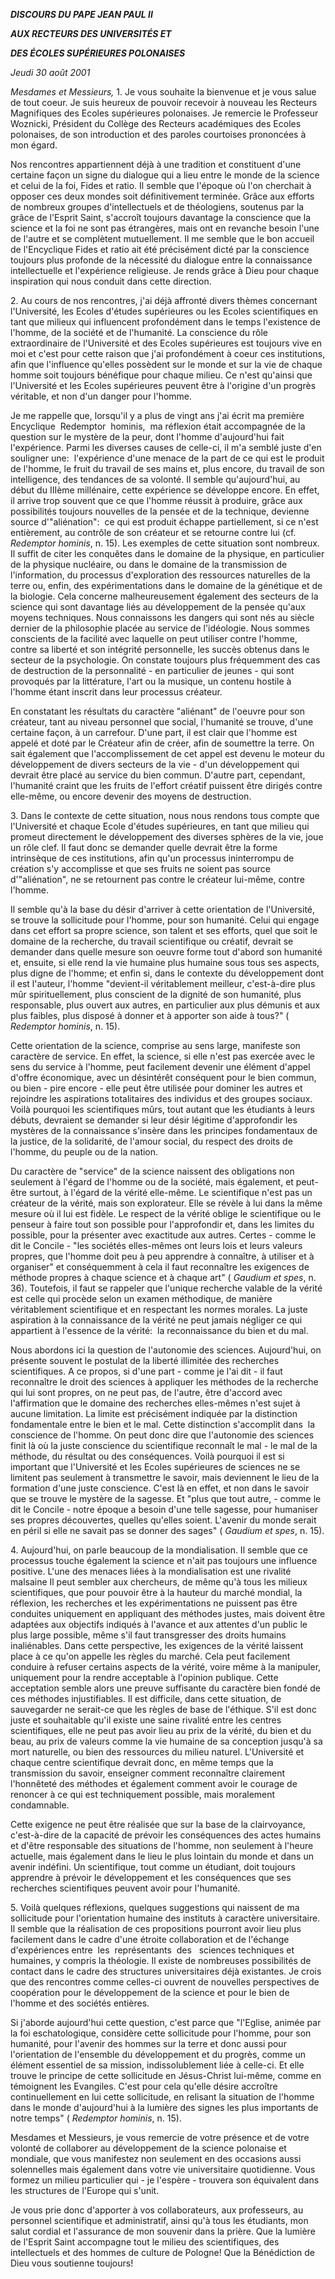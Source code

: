 ***DISCOURS DU PAPE JEAN PAUL II***

***AUX RECTEURS DES UNIVERSITÉS ET***

***DES ÉCOLES SUPÉRIEURES POLONAISES***

*Jeudi 30 août 2001*

*Mesdames et Messieurs,* 1. Je vous souhaite la bienvenue et je vous salue de tout coeur. Je suis heureux de pouvoir recevoir à nouveau les Recteurs Magnifiques des Ecoles supérieures polonaises. Je remercie le Professeur Woznicki, Président du Collège des Recteurs académiques des Ecoles polonaises, de son introduction et des paroles courtoises prononcées à mon égard.

Nos rencontres appartiennent déjà à une tradition et constituent d'une certaine façon un signe du dialogue qui a lieu entre le monde de la science et celui de la foi, Fides et ratio. Il semble que l'époque où l'on cherchait à opposer ces deux mondes soit définitivement terminée. Grâce aux efforts de nombreux groupes d'intellectuels et de théologiens, soutenus par la grâce de l'Esprit Saint, s'accroît toujours davantage la conscience que la science et la foi ne sont pas étrangères, mais ont en revanche besoin l'une de l'autre et se complètent mutuellement. Il me semble que le bon accueil de l'Encyclique Fides et ratio ait été précisément dicté par la conscience toujours plus profonde de la nécessité du dialogue entre la connaissance intellectuelle et l'expérience religieuse. Je rends grâce à Dieu pour chaque inspiration qui nous conduit dans cette direction.

2. Au cours de nos rencontres, j'ai déjà affronté divers thèmes concernant l'Université, les Ecoles d'études supérieures ou les Ecoles scientifiques en tant que milieux qui influencent profondément dans le temps l'existence de l'homme, de la société et de l'humanité. La conscience du rôle extraordinaire de l'Université et des Ecoles supérieures est toujours vive en moi et c'est pour cette raison que j'ai profondément à coeur ces institutions, afin que l'influence qu'elles possèdent sur le monde et sur la vie de chaque homme soit toujours bénéfique pour chaque milieu. Ce n'est qu'ainsi que l'Université et les Ecoles supérieures peuvent être à l'origine d'un progrès véritable, et non d'un danger pour l'homme.

Je me rappelle que, lorsqu'il y a plus de vingt ans j'ai écrit ma première Encyclique  Redemptor  hominis,  ma réflexion était accompagnée de la question sur le mystère de la peur, dont l'homme d'aujourd'hui fait l'expérience. Parmi les diverses causes de celle-ci, il m'a semblé juste d'en souligner une:  l'expérience d'une menace de la part de ce qui est le produit de l'homme, le fruit du travail de ses mains et, plus encore, du travail de son intelligence, des tendances de sa volonté. Il semble qu'aujourd'hui, au début du IIIème millénaire, cette expérience se développe encore. En effet, il arrive trop souvent que ce que l'homme réussit à produire, grâce aux possibilités toujours nouvelles de la pensée et de la technique, devienne source d'"aliénation":  ce qui est produit échappe partiellement, si ce n'est entièrement, au contrôle de son créateur et se retourne contre lui (cf. *Redemptor hominis*, n. 15). Les exemples de cette situation sont nombreux. Il suffit de citer les conquêtes dans le domaine de la physique, en particulier de la physique nucléaire, ou dans le domaine de la transmission de l'information, du processus d'exploration des ressources naturelles de la terre ou, enfin, des expérimentations dans le domaine de la génétique et de la biologie. Cela concerne malheureusement également des secteurs de la science qui sont davantage liés au développement de la pensée qu'aux moyens techniques. Nous connaissons les dangers qui sont nés au siècle dernier de la philosophie placée au service de l'idéologie. Nous sommes conscients de la facilité avec laquelle on peut utiliser contre l'homme, contre sa liberté et son intégrité personnelle, les succès obtenus dans le secteur de la psychologie. On constate toujours plus fréquemment des cas de destruction de la personnalité - en particulier de jeunes - qui sont provoqués par la littérature, l'art ou la musique, un contenu hostile à l'homme étant inscrit dans leur processus créateur.

En constatant les résultats du caractère "aliénant" de l'oeuvre pour son créateur, tant au niveau personnel que social, l'humanité se trouve, d'une certaine façon, à un carrefour. D'une part, il est clair que l'homme est appelé et doté par le Créateur afin de créer, afin de soumettre la terre. On sait également que l'accomplissement de cet appel est devenu le moteur du développement de divers secteurs de la vie - d'un développement qui devrait être placé au service du bien commun. D'autre part, cependant, l'humanité craint que les fruits de l'effort créatif puissent être dirigés contre elle-même, ou encore devenir des moyens de destruction.

3. Dans le contexte de cette situation, nous nous rendons tous compte que l'Université et chaque Ecole d'études supérieures, en tant que milieu qui promeut directement le développement des diverses sphères de la vie, joue un rôle clef. Il faut donc se demander quelle devrait être la forme intrinsèque de ces institutions, afin qu'un processus ininterrompu de création s'y accomplisse et que ses fruits ne soient pas source d'"aliénation", ne se retournent pas contre le créateur lui-même, contre l'homme.

Il semble qu'à la base du désir d'arriver à cette orientation de l'Université, se trouve la sollicitude pour l'homme, pour son humanité. Celui qui engage dans cet effort sa propre science, son talent et ses efforts, quel que soit le domaine de la recherche, du travail scientifique ou créatif, devrait se demander dans quelle mesure son oeuvre forme tout d'abord son humanité et, ensuite, si elle rend la vie humaine plus humaine sous tous ses aspects, plus digne de l'homme; et enfin si, dans le contexte du développement dont il est l'auteur, l'homme "devient-il véritablement meilleur, c'est-à-dire plus mûr spirituellement, plus conscient de la dignité de son humanité, plus responsable, plus ouvert aux autres, en particulier aux plus démunis et aux plus faibles, plus disposé à donner et à apporter son aide à tous?" ( *Redemptor hominis*, n. 15).

Cette orientation de la science, comprise au sens large, manifeste son caractère de service. En effet, la science, si elle n'est pas exercée avec le sens du service à l'homme, peut facilement devenir une élément d'appel d'offre économique, avec un désintérêt conséquent pour le bien commun, ou bien - pire encore - elle peut être utilisée pour dominer les autres et rejoindre les aspirations totalitaires des individus et des groupes sociaux. Voilà pourquoi les scientifiques mûrs, tout autant que les étudiants à leurs débuts, devraient se demander si leur désir légitime d'approfondir les mystères de la connaissance s'insère dans les principes fondamentaux de la justice, de la solidarité, de l'amour social, du respect des droits de l'homme, du peuple ou de la nation.

Du caractère de "service" de la science naissent des obligations non seulement à l'égard de l'homme ou de la société, mais également, et peut-être surtout, à l'égard de la vérité elle-même. Le scientifique n'est pas un créateur de la vérité, mais son explorateur. Elle se révèle à lui dans la même mesure où il lui est fidèle. Le respect de la vérité oblige le scientifique ou le penseur à faire tout son possible pour l'approfondir et, dans les limites du possible, pour la présenter avec exactitude aux autres. Certes - comme le dit le Concile - "les sociétés elles-mêmes ont leurs lois et leurs valeurs propres, que l'homme doit peu à peu apprendre à connaître, à utiliser et à organiser" et conséquemment à cela il faut reconnaître les exigences de méthode propres à chaque science et à chaque art" ( *Gaudium et spes*, n. 36). Toutefois, il faut se rappeler que l'unique recherche valable de la vérité est celle qui procède selon un examen méthodique, de manière véritablement scientifique et en respectant les normes morales. La juste aspiration à la connaissance de la vérité ne peut jamais négliger ce qui appartient à l'essence de la vérité:  la reconnaissance du bien et du mal.

Nous abordons ici la question de l'autonomie des sciences. Aujourd'hui, on présente souvent le postulat de la liberté illimitée des recherches scientifiques. A ce propos, si d'une part - comme je l'ai dit - il faut reconnaître le droit des sciences à appliquer les méthodes de la recherche qui lui sont propres, on ne peut pas, de l'autre, être d'accord avec l'affirmation que le domaine des recherches elles-mêmes n'est sujet à aucune limitation. La limite est précisément indiquée par la distinction fondamentale entre le bien et le mal. Cette distinction s'accomplit dans  la conscience de l'homme. On peut donc dire que l'autonomie des sciences finit là où la juste conscience du scientifique reconnaît le mal - le mal de la méthode, du résultat ou des conséquences. Voilà pourquoi il est si important que l'Université et les Ecoles supérieures de sciences ne se limitent pas seulement à transmettre le savoir, mais deviennent le lieu de la formation d'une juste conscience. C'est là en effet, et non dans le savoir que se trouve le mystère de la sagesse. Et "plus que tout autre, - comme le dit le Concile - notre époque a besoin d'une telle sagesse, pour humaniser ses propres découvertes, quelles qu'elles soient. L'avenir du monde serait en péril si elle ne savait pas se donner des sages" ( *Gaudium et spes*, n. 15).

4. Aujourd'hui, on parle beaucoup de la mondialisation. Il semble que ce processus touche également la science et n'ait pas toujours une influence positive. L'une des menaces liées à la mondialisation est une rivalité malsaine Il peut sembler aux chercheurs, de même qu'à tous les milieux scientifiques, que pour pouvoir être à la hauteur du marché mondial, la réflexion, les recherches et les expérimentations ne puissent pas être conduites uniquement en appliquant des méthodes justes, mais doivent être adaptées aux objectifs indiqués à l'avance et aux attentes d'un public le plus large possible, même s'il faut transgresser des droits humains inaliénables. Dans cette perspective, les exigences de la vérité laissent place à ce qu'on appelle les règles du marché. Cela peut facilement conduire à refuser certains aspects de la vérité, voire même à la manipuler, uniquement pour la rendre acceptable à l'opinion publique. Cette acceptation semble alors une preuve suffisante du caractère bien fondé de ces méthodes injustifiables. Il est difficile, dans cette situation, de sauvegarder ne serait-ce que les règles de base de l'éthique. S'il est donc juste et souhaitable qu'il existe une saine rivalité entre les centres scientifiques, elle ne peut pas avoir lieu au prix de la vérité, du bien et du beau, au prix de valeurs comme la vie humaine de sa conception jusqu'à sa mort naturelle, ou bien des ressources du milieu naturel. L'Université et chaque centre scientifique devrait donc, en même temps que la transmission du savoir, enseigner comment reconnaître clairement l'honnêteté des méthodes et également comment avoir le courage de renoncer à ce qui est techniquement possible, mais moralement condamnable.

Cette exigence ne peut être réalisée que sur la base de la clairvoyance, c'est-à-dire de la capacité de prévoir les conséquences des actes humains et d'être responsable des situations de l'homme, non seulement à l'heure actuelle, mais également dans le lieu le plus lointain du monde et dans un avenir indéfini. Un scientifique, tout comme un étudiant, doit toujours apprendre à prévoir le développement et les conséquences que ses recherches scientifiques peuvent avoir pour l'humanité.

5. Voilà quelques réflexions, quelques suggestions qui naissent de ma sollicitude pour l'orientation humaine des instituts à caractère universitaire. Il semble que la réalisation de ces propositions pourront avoir lieu plus facilement dans le cadre d'une étroite collaboration et de l'échange d'expériences entre  les  représentants  des   sciences techniques et humaines, y compris la théologie. Il existe de nombreuses possibilités de contact dans le cadre des structures universitaires déjà existantes. Je crois que des rencontres comme celles-ci ouvrent de nouvelles perspectives de coopération pour le développement de la science et pour le bien de l'homme et des sociétés entières.

Si j'aborde aujourd'hui cette question, c'est parce que "l'Eglise, animée par la foi eschatologique, considère cette sollicitude pour l'homme, pour son humanité, pour l'avenir des hommes sur la terre et donc aussi pour l'orientation de l'ensemble du développement et du progrès, comme un élément essentiel de sa mission, indissolublement liée à celle-ci. Et elle trouve le principe de cette sollicitude en Jésus-Christ lui-même, comme en témoignent les Evangiles. C'est pour cela qu'elle désire accroître continuellement en lui cette sollicitude, en relisant la situation de l'homme dans le monde d'aujourd'hui à la lumière des signes les plus importants de notre temps" ( *Redemptor hominis*, n. 15).

Mesdames et Messieurs, je vous remercie de votre présence et de votre volonté de collaborer au développement de la science polonaise et mondiale, que vous manifestez non seulement en des occasions aussi solennelles mais également dans votre vie universitaire quotidienne. Vous formez un milieu particulier qui - je l'espère - trouvera son équivalent dans les structures de l'Europe qui s'unit.

Je vous prie donc d'apporter à vos collaborateurs, aux professeurs, au personnel scientifique et administratif, ainsi qu'à tous les étudiants, mon salut cordial et l'assurance de mon souvenir dans la prière. Que la lumière de l'Esprit Saint accompagne tout le milieu des scientifiques, des intellectuels et des hommes de culture de Pologne! Que la Bénédiction de Dieu vous soutienne toujours!